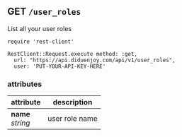 ## GET `/user_roles`

List all your user roles

```ruby--Rails
require 'rest-client'

RestClient::Request.execute method: :get,
  url: "https://api.diduenjoy.com/api/v1/user_roles",
  user: 'PUT-YOUR-API-KEY-HERE'
```

### attributes

attribute                     | description
------------------------------| -------------
__name__<br>_string_          | user role name
